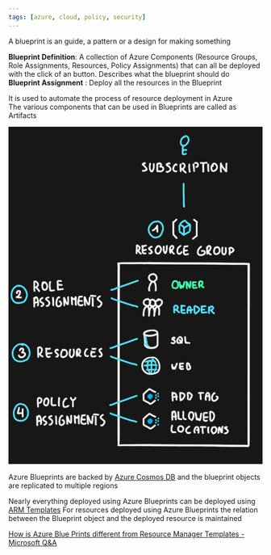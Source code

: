 ```yaml
---
tags: [azure, cloud, policy, security]
---
```


A blueprint is an guide, a pattern or a design for making something  

**Blueprint Definition**: A collection of Azure Components (Resource Groups, Role Assignments, Resources, Policy Assignments) that can all be deployed with the click of an button. Describes what the blueprint should do  
**Blueprint Assignment** : Deploy all the resources in the Blueprint

It is used to automate the process of resource deployment in Azure  
The various components that can be used in Blueprints are called as Artifacts

![Azure Blueprints|300](../images/azure-blueprints.png)

Azure Blueprints are backed by [Azure Cosmos DB](../Azure%20Datastore%20Services/Azure%20Cosmos%20DB/Azure%20Cosmos%20DB.md) and the blueprint objects are replicated to multiple regions  

Nearly everything deployed using Azure Blueprints can be deployed using [ARM Templates](../Azure%20Other%20Services/ARM%20Templates.md) 
For resources deployed using Azure Blueprints the relation between the Blueprint object and the deployed resource is maintained 

[How is Azure Blue Prints different from Resource Manager Templates - Microsoft Q&A](https://learn.microsoft.com/en-us/answers/questions/26851/how-is-azure-blue-prints-different-from-resource-m)
